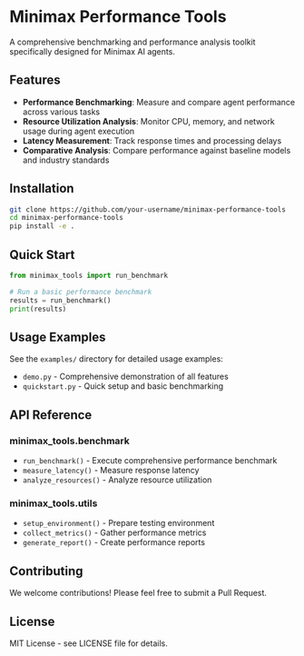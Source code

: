 # Minimax Performance Tools

A comprehensive benchmarking and performance analysis toolkit specifically designed for Minimax AI agents.

## Features

- **Performance Benchmarking**: Measure and compare agent performance across various tasks
- **Resource Utilization Analysis**: Monitor CPU, memory, and network usage during agent execution
- **Latency Measurement**: Track response times and processing delays
- **Comparative Analysis**: Compare performance against baseline models and industry standards

## Installation

```bash
git clone https://github.com/your-username/minimax-performance-tools
cd minimax-performance-tools
pip install -e .
```

## Quick Start

```python
from minimax_tools import run_benchmark

# Run a basic performance benchmark
results = run_benchmark()
print(results)
```

## Usage Examples

See the `examples/` directory for detailed usage examples:
- `demo.py` - Comprehensive demonstration of all features
- `quickstart.py` - Quick setup and basic benchmarking

## API Reference

### minimax_tools.benchmark
- `run_benchmark()` - Execute comprehensive performance benchmark
- `measure_latency()` - Measure response latency
- `analyze_resources()` - Analyze resource utilization

### minimax_tools.utils
- `setup_environment()` - Prepare testing environment
- `collect_metrics()` - Gather performance metrics
- `generate_report()` - Create performance reports

## Contributing

We welcome contributions! Please feel free to submit a Pull Request.

## License

MIT License - see LICENSE file for details.
